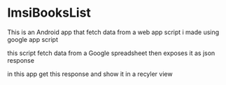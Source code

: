 # ImsiBooksList
This is an Android  app that fetch data from a web app script i made using google app script 

this script fetch data from a Google spreadsheet then exposes it as json response 

in this app  get this response and show it in a recyler view  
